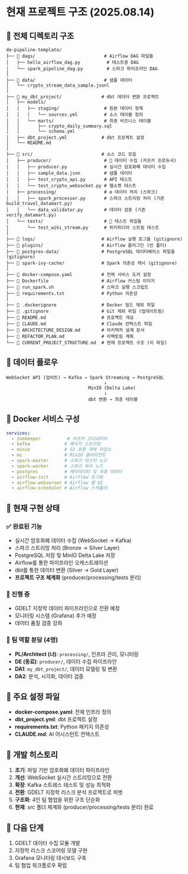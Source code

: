 # 현재 프로젝트 구조 (2025.08.14)

## 📁 전체 디렉토리 구조

```
de-pipeline-template/
├── 📁 dags/                          # Airflow DAG 파일들
│   ├── hello_airflow_dag.py          # 테스트용 DAG
│   └── spark_pipeline_dag.py         # 스파크 파이프라인 DAG
│
├── 📁 data/                          # 샘플 데이터
│   └── crypto_stream_data_sample.jsonl
│
├── 📁 my_dbt_project/               # dbt 데이터 변환 프로젝트
│   ├── models/
│   │   ├── staging/                 # 원본 데이터 정제
│   │   │   └── sources.yml          # 소스 테이블 정의
│   │   └── marts/                   # 최종 비즈니스 테이블
│   │       ├── crypto_daily_summary.sql
│   │       └── schema.yml
│   ├── dbt_project.yml             # dbt 프로젝트 설정
│   └── README.md
│
├── 📁 src/                          # 소스 코드 모음
│   ├── producer/                    # 📡 데이터 수집 (카프카 프로듀서)
│   │   ├── producer.py              # 실시간 암호화폐 데이터 수집
│   │   ├── sample_data.json         # 샘플 데이터
│   │   ├── test_crypto_api.py       # API 테스트
│   │   └── test_crypto_websocket.py # 웹소켓 테스트
│   ├── processing/                  # ⚙️ 데이터 처리 (스파크)
│   │   ├── spark_processor.py       # 스파크 스트리밍 처리 (기존 build_travel_datamart.py)
│   │   └── data_validator.py        # 데이터 검증 (기존 verify_datamart.py)
│   └── tests/                       # 🧪 테스트 파일들
│       └── test_wiki_stream.py      # 위키피디아 스트림 테스트
│
├── 📁 logs/                         # Airflow 실행 로그들 (gitignore)
├── 📁 plugins/                      # Airflow 플러그인 (빈 폴더)
├── 📁 postgres-data/                # PostgreSQL 데이터베이스 파일들 (gitignore)
├── 📁 spark-ivy-cache/              # Spark 의존성 캐시 (gitignore)
│
├── 📄 docker-compose.yaml           # 전체 서비스 도커 설정
├── 📄 Dockerfile                    # Airflow 커스텀 이미지
├── 📄 run_spark.sh                  # 스파크 실행 스크립트
├── 📄 requirements.txt              # Python 의존성
│
├── 📄 .dockerignore                 # Docker 빌드 제외 파일
├── 📄 .gitignore                    # Git 제외 파일 (업데이트됨)
├── 📄 README.md                     # 프로젝트 개요
├── 📄 CLAUDE.md                     # Claude 컨텍스트 파일
├── 📄 ARCHITECTURE_DESIGN.md        # 아키텍처 설계 문서
├── 📄 REFACTOR_PLAN.md              # 리팩토링 계획
└── 📄 CURRENT_PROJECT_STRUCTURE.md  # 현재 프로젝트 구조 (이 파일)
```

## 🔄 데이터 플로우

```
WebSocket API (업비트) → Kafka → Spark Streaming → PostgreSQL
                                     ↓
                               MinIO (Delta Lake)
                                     ↓
                               dbt 변환 → 최종 테이블
```

## 🐳 Docker 서비스 구성

```yaml
services:
  - zookeeper          # 카프카 코디네이터
  - kafka             # 메시지 스트리밍
  - minio             # S3 호환 객체 저장소
  - mc                # MinIO 클라이언트
  - spark-master      # 스파크 마스터 노드
  - spark-worker      # 스파크 워커 노드
  - postgres          # 메타데이터 및 최종 데이터
  - airflow-init      # Airflow 초기화
  - airflow-webserver # Airflow 웹 UI
  - airflow-scheduler # Airflow 스케줄러
```

## 🎯 현재 구현 상태

### ✅ 완료된 기능
- 실시간 암호화폐 데이터 수집 (WebSocket → Kafka)
- 스파크 스트리밍 처리 (Bronze → Silver Layer)
- PostgreSQL 저장 및 MinIO Delta Lake 저장
- Airflow를 통한 파이프라인 오케스트레이션
- dbt를 통한 데이터 변환 (Silver → Gold Layer)
- **프로젝트 구조 체계화** (producer/processing/tests 분리)

### 🚧 진행 중
- GDELT 지정학 데이터 파이프라인으로 전환 예정
- 모니터링 시스템 (Grafana) 추가 예정
- 데이터 품질 검증 강화

### 🎯 **팀 역할 분담 (4명)**
- **PL/Architect (너)**: `processing/`, 인프라 관리, 모니터링
- **DE (동료)**: `producer/`, 데이터 수집 파이프라인
- **DA1**: `my_dbt_project/`, 데이터 모델링 및 변환
- **DA2**: 분석, 시각화, 데이터 검증

## 🔧 주요 설정 파일

- **docker-compose.yaml**: 전체 인프라 정의
- **dbt_project.yml**: dbt 프로젝트 설정
- **requirements.txt**: Python 패키지 의존성
- **CLAUDE.md**: AI 어시스턴트 컨텍스트

## 📝 개발 히스토리

1. **초기**: 파일 기반 암호화폐 데이터 파이프라인
2. **개선**: WebSocket 실시간 스트리밍으로 전환
3. **확장**: Kafka 스트레스 테스트 및 성능 최적화
4. **전환**: GDELT 지정학 리스크 분석 프로젝트로 피벗
5. **구조화**: 4인 팀 협업을 위한 구조 단순화
6. **현재**: src 폴더 체계화 (producer/processing/tests 분리) 완료

## 🎯 다음 단계

1. GDELT 데이터 수집 모듈 개발
2. 지정학 리스크 스코어링 모델 구현
3. Grafana 모니터링 대시보드 구축
4. 팀 협업 워크플로우 확립